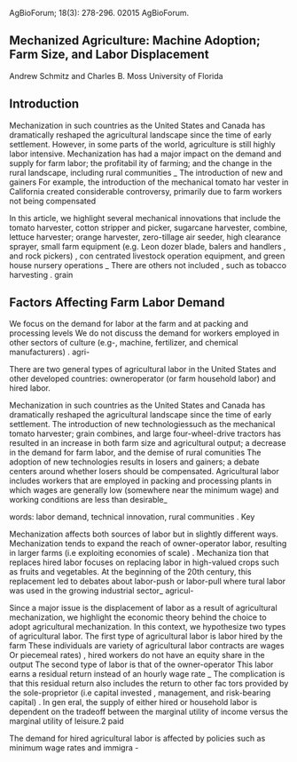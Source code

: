 AgBioForum; 18(3): 278-296. 02015 AgBioForum.

## Mechanized Agriculture: Machine Adoption; Farm Size, and Labor Displacement

Andrew Schmitz and Charles B. Moss University of Florida

## Introduction

Mechanization in such countries as the United States and Canada has dramatically reshaped the agricultural landscape since the time of early settlement. However, in some parts of the world, agriculture is still highly labor intensive. Mechanization has had a major impact on the demand and supply for farm labor; the profitabil ity of farming; and the change in the rural landscape, including rural communities \_ The introduction of new and gainers For example, the introduction of the mechanical tomato har vester in California   created considerable  controversy, primarily due to farm workers not being compensated

In this article, we highlight several mechanical innovations that include the tomato harvester, cotton stripper and picker, sugarcane harvester, combine, lettuce harvester; orange harvester, zero-tillage air seeder, high clearance   sprayer, small farm equipment (e.g. Leon dozer blade, balers and handlers , and rock pickers) , con centrated livestock   operation   equipment, and green house nursery operations \_ There are others not included , such as tobacco harvesting . grain

## Factors Affecting Farm Labor Demand

We focus on the demand for labor at the farm and at packing and processing levels We do not discuss the demand for workers employed in other sectors of culture (e.g-, machine, fertilizer, and chemical manufacturers) . agri-

There are two general types of agricultural labor in the United States and other developed countries: owneroperator (or farm household labor)   and hired labor.

Mechanization in such countries as the United States and Canada has dramatically reshaped the agricultural landscape since the time of early settlement.  The introduction of new technologiessuch as the mechanical tomato harvester; grain combines, and large four-wheel-drive tractors has resulted in an increase in both farm size and agricultural output; a decrease in the demand for farm labor, and the demise of rural comunities The adoption of new technologies results in losers and gainers; a debate centers around whether losers should be compensated. Agricultural labor includes workers that are employed in packing and processing plants in which wages are generally low (somewhere near the minimum wage) and working conditions are less than desirable\_

words: labor demand, technical innovation, rural communities . Key

Mechanization   affects both sources of labor but in slightly different ways. Mechanization tends to expand the reach of owner-operator labor, resulting in larger farms (i.e exploiting economies of scale) . Mechaniza tion that replaces hired labor focuses on replacing labor in high-valued crops such as fruits and vegetables. At the beginning of the 20th century, this replacement led to debates about labor-push or labor-pull   where tural labor was used in the growing industrial sector\_ agricul-

Since a major issue is the displacement of labor as a result of agricultural mechanization, we highlight  the economic theory behind the choice to adopt agricultural mechanization. In this   context, we  hypothesize two types of agricultural labor. The first type of agricultural labor is labor hired by the farm These individuals are variety of agricultural labor   contracts are wages Or piecemeal rates) , hired  workers do not have an equity share in the output The second type of labor is that of the owner-operator This labor earns a residual  return instead of an hourly wage rate \_ The complication is that this residual return also includes the return to other fac tors provided by the sole-proprietor (i.e capital invested , management, and risk-bearing capital) . In gen eral, the supply of either hired or household labor is dependent on the tradeoff between the marginal utility of income versus the marginal utility of leisure.2 paid

The demand for hired agricultural labor is affected by policies such as minimum wage rates and immigra -